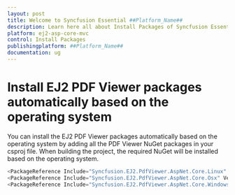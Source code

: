 ```yaml
---
layout: post
title: Welcome to Syncfusion Essential ##Platform_Name##
description: Learn here all about Install Packages of Syncfusion Essential ##Platform_Name## widgets based on HTML5 and jQuery.
platform: ej2-asp-core-mvc
control: Install Packages
publishingplatform: ##Platform_Name##
documentation: ug
---
```


# Install EJ2 PDF Viewer packages automatically based on the operating system

You can install the EJ2 PDF Viewer packages automatically based on the operating system by adding all the PDF Viewer NuGet packages in your csproj file. When building the project, the required NuGet will be installed based on the operating system.

```cs
<PackageReference Include="Syncfusion.EJ2.PdfViewer.AspNet.Core.Linux" Version="19.1.0.56" Condition="$([MSBuild]::IsOsPlatform('Linux'))"/>
<PackageReference Include="Syncfusion.EJ2.PdfViewer.AspNet.Core.Osx" Version="19.1.0.56" Condition="$([MSBuild]::IsOsPlatform('OSX'))"/>
<PackageReference Include="Syncfusion.EJ2.PdfViewer.AspNet.Core.Windows" Version="19.1.0.56" Condition="$([MSBuild]::IsOsPlatform('Windows'))"/>
```